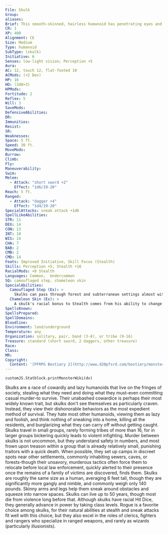 ```yaml
---
File: Skulk
Group: 
aliases: 
Brief: This smooth-skinned, hairless humanoid has penetrating eyes and skin that shifts and changes to mimic his surroundings.
CR: 1
XP: 400
Alignment: CE
Size: Medium
Type: humanoid
SubType: (skulk)
Initiative: 6
Senses: low-light vision; Perception +5
Aura: 
AC: 12, touch 12, flat-footed 10
ACMods: (+2 Dex)
HP: 16
HD: (3d8+3)
HPMods: 
Fortitude: 2
Reflex: 5
Will: 3
SaveMods: 
DefensiveAbilities: 
DR: 
Immunities: 
Resist: 
SR: 
Weaknesses: 
Space: 5 ft.
Speed: 30 ft.
MoveMods: 
Burrow: 
Climb: 
Fly: 
Maneuverability: 
Swim: 
Melee: 
  - Attack: "short sword +2"
    Effect: "1d6/19-20"
Reach: 5 ft.
Ranged: 
  - Attack: "dagger +4"
    Effect: "1d4/19-20"
SpecialAttacks: sneak attack +1d6
SpellLikeAbilities: 
STR: 11
DEX: 14
CON: 13
INT: 10
WIS: 14
CHA: 7
BAB: 2
CMB: 2
CMD: 14
Feats: Improved Initiative, Skill Focus (Stealth)
Skills: Perception +5, Stealth +16
RacialMods: +8 Stealth
Languages: Common,  Undercommon
SQ: camouflaged step, chameleon skin
SpecialAbilities:
  Camouflaged Step (Ex): >
    Skulks can pass through forest and subterranean settings almost without a trace. Add +10 to the DC to track a skulk in these environments.
  Chameleon Skin (Ex): >
    A skulk's racial bonus to Stealth comes from his ability to change the color of his skin to match his surroundings, even complex or regular patterns like bricks and mortar. A skulk loses this conditional bonus if he is wearing armor, or if he wears any clothing that covers more than one-quarter of his body, as skulks can only change their own flesh, not things they carry. A skulk normally conceals small items behind his body; by putting his back to a wall and changing his front half, he can hide the item because observers don't have line of sight to the item.
SpellsKnown: 
SpellsPrepared: 
SpellDomains: 
Bloodline: 
Environment: land/underground
Temperature: any
Organization: solitary, pair, band (3-8), or tribe (9-16)
Treasure: standard (short sword, 2 daggers, other treasure)
Race: 
Class: 
MR: 
Copyright:
  Content: '[PFRPG Bestiary 2](http://www.d20pfsrd.com/bestiary/monster-listings/humanoids/skulk)'
---
```

```dataviewjs
customJS.Statblock.printMonsterWiki(dv)
```
Skulks are a race of cowardly and lazy humanoids that live on the fringes of society, stealing what they need and doing what they must-even committing casual murder-to survive. Their unabashed cowardice is perhaps their most widely known trait, but skulks don't see themselves as particularly craven. Instead, they view their dishonorable behaviors as the most expedient method of survival.  They hate most other humanoids, viewing them as lazy and foolish, and think nothing of sneaking into a home, killing all the residents, and burglarizing what they can carry off without getting caught.  Skulks travel in small groups, rarely forming tribes of more than 16, for in larger groups bickering quickly leads to violent infighting. Murder between skulks is not uncommon, but they understand safety in numbers, and most frown upon treason within a group that is already relatively small, punishing traitors with a quick death. When possible, they set up camps in discreet spots near other settlements, commonly inhabiting sewers, caves, or forests-though their unsavory, murderous tactics often force them to relocate before local law enforcement, quickly alerted to their presence once the remains of a family of victims are discovered, finds them.  Skulks are roughly the same size as a human, averaging 6 feet tall, though they are significantly more gangly and nimble, and commonly weigh only 140 pounds.  Skinny arms and legs help them sneak around obstacles and squeeze into narrow spaces. Skulks can live up to 50 years, though most die from violence long before that. Although skulks have racial Hit Dice, they generally advance in power by taking class levels. Rogue is a favorite choice among skulks, for their natural abilities at stealth and sneak attacks fit well with this choice, but they also excel in the roles of clerics, fighters and rangers who specialize in ranged weapons, and rarely as wizards (particularly illusionists).
